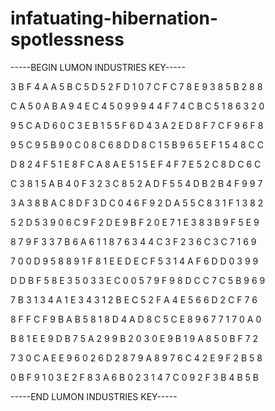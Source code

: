 # infatuating-hibernation-spotlessness

-----BEGIN LUMON INDUSTRIES KEY-----

3 B F 4 A A 5 B C 5 D 5 2 F D 1 0 7 C F C 7 8 E 9 3 8 5 B 2 8 8

C A 5 0 A B A 9 4 E C 4 5 0 9 9 9 4 4 F 7 4 C B C 5 1 8 6 3 2 0

9 5 C A D 6 0 C 3 E B 1 5 5 F 6 D 4 3 A 2 E D 8 F 7 C F 9 6 F 8

9 5 C 9 5 B 9 0 C 0 8 C 6 8 D D 8 C 1 5 B 9 6 5 E F 1 5 4 8 C C

D 8 2 4 F 5 1 E 8 F C A 8 A E 5 1 5 E F 4 F 7 E 5 2 C 8 D C 6 C

C 3 8 1 5 A B 4 0 F 3 2 3 C 8 5 2 A D F 5 5 4 D B 2 B 4 F 9 9 7

3 A 3 8 B A C 8 D F 3 D C 0 4 6 F 9 2 D A 5 5 C 8 3 1 F 1 3 8 2

5 2 D 5 3 9 0 6 C 9 F 2 D E 9 B F 2 0 E 7 1 E 3 8 3 B 9 F 5 E 9

8 7 9 F 3 3 7 B 6 A 6 1 1 8 7 6 3 4 4 C 3 F 2 3 6 C 3 C 7 1 6 9

7 0 0 D 9 5 8 8 9 1 F 8 1 E E D E C F 5 3 1 4 A F 6 D D 0 3 9 9

D D B F 5 8 E 3 5 0 3 3 E C 0 0 5 7 9 F 9 8 D C C 7 C 5 B 9 6 9

7 B 3 1 3 4 A 1 E 3 4 3 1 2 B E C 5 2 F A 4 E 5 6 6 D 2 C F 7 6

8 F F C F 9 B A B 5 8 1 8 D 4 A D 8 C 5 C E 8 9 6 7 7 1 7 0 A 0

B 8 1 E E 9 D B 7 5 A 2 9 9 B 2 0 3 0 E 9 B 1 9 A 8 5 0 B F 7 2

7 3 0 C A E E 9 6 0 2 6 D 2 8 7 9 A 8 9 7 6 C 4 2 E 9 F 2 B 5 8

0 B F 9 1 0 3 E 2 F 8 3 A 6 B 0 2 3 1 4 7 C 0 9 2 F 3 B 4 B 5 B

-----END LUMON INDUSTRIES KEY-----
